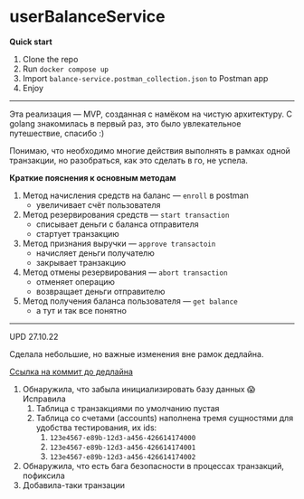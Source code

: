 # userBalanceService

**Quick start**

1. Clone the repo
2. Run `docker compose up`
3. Import `balance-service.postman_collection.json` to Postman app
4. Enjoy
---

Эта реализация — MVP, созданная с намёком на чистую архитектуру. 
С golang знакомилась в первый раз, это было увлекательное путешествие, спасибо :)

Понимаю, что необходимо многие действия выполнять в рамках одной транзакции, но разобраться, как это сделать в го, не успела.

**Краткие пояснения к основным методам**
 1. Метод начисления средств на баланс — `enroll` в postman
    - увеличивает счёт пользователя
2. Метод резервирования средств — `start transaction`
   - списывает деньги с баланса отправителя
   - стартует транзакцию
3. Метод признания выручки — `approve transactoin`
   - начисляет деньги получателю
   - закрывает транзакцию
4. Метод отмены резервирования — `abort transaction`
   - отменяет операцию
   - возвращает деньги отправителю
5. Метод получения баланса пользователя — `get balance`
   - а тут и так все понятно

---
UPD 27.10.22

Сделала небольшие, но важные изменения вне рамок дедлайна. 

[Ссылка на коммит до дедлайна](https://github.com/ktrntrsv/userBalanceService/tree/ca55d8ecdd05aee35cbeeab618d646d6b8373dba)

1. Обнаружила, что забыла инициализировать базу данных 😱 Исправила
   1. Таблица с транзакциями по умолчанию пустая
   2. Таблица со счетами (accounts) наполнена тремя сущностями для удобства тестирования, их ids:
      1. `123e4567-e89b-12d3-a456-426614174000` 
      2. `123e4567-e89b-12d3-a456-426614174001`
      3. `123e4567-e89b-12d3-a456-426614174002`
2. Обнаружила, что есть бага безопасности в процессах транзакций, пофиксила
3. Добавила-таки транзации 
